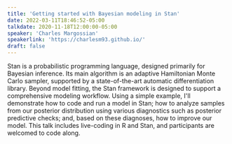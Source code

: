 ```yaml
---
title: 'Getting started with Bayesian modeling in Stan'
date: 2022-03-11T18:46:52-05:00
talkdate: 2020-11-18T12:00:00-05:00
speaker: 'Charles Margossian'
speakerlink: 'https://charlesm93.github.io/'
draft: false
---
```


Stan is a probabilistic programming language, designed primarily for Bayesian inference. Its main algorithm is an adaptive Hamiltonian Monte Carlo sampler, supported by a state-of-the-art automatic differentiation library. Beyond model fitting, the Stan framework is designed to support a comprehensive modeling workflow. Using a simple example, I'll demonstrate how to code and run a model in Stan; how to analyze samples from our posterior distribution using various diagnostics such as posterior predictive checks; and, based on these diagnoses, how to improve our model. This talk includes live-coding in R and Stan, and participants are welcomed to code along.

